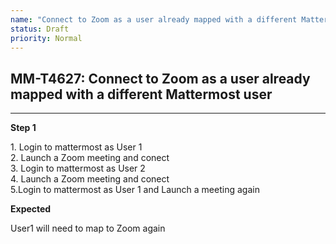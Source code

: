 ```yaml
---
name: "Connect to Zoom as a user already mapped with a different Mattermost user"
status: Draft
priority: Normal
---
```


## MM-T4627: Connect to Zoom as a user already mapped with a different Mattermost user

---

**Step 1**

1\. Login to mattermost as User 1\
2\. Launch a Zoom meeting and conect\
3\. Login to mattermost as User 2\
4\. Launch a Zoom meeting and conect\
5.Login to mattermost as User 1 and Launch a meeting again

**Expected**

User1 will need to map to Zoom again
